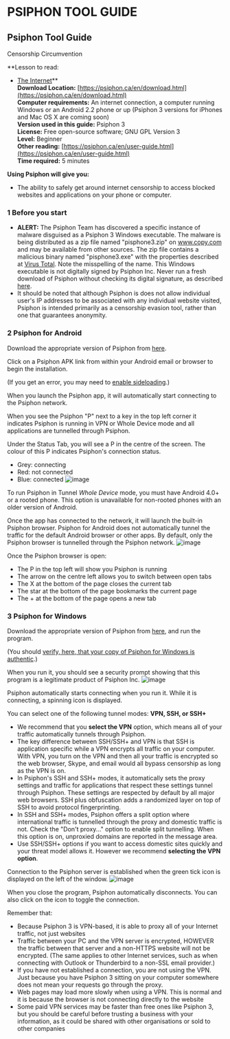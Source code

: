 [Title]: # ()
[Difficulty]: # (Beginner)
[Order]: # (0)

# PSIPHON TOOL GUIDE

## Psiphon Tool Guide   
Censorship Circumvention 

**Lesson to read:   
- [The Internet](umbrella://lesson/the-internet)**  
**Download Location:** [https://psiphon.ca/en/download.html](https://psiphon.ca/en/download.html)   
**Computer requirements:** An internet connection, a computer running Windows or an Android 2.2 phone or up (Psiphon 3 versions for iPhones and Mac OS X are coming soon)  
**Version used in this guide:** Psiphon 3  
**License:** Free open-source software; GNU GPL Version 3  
**Level:** Beginner  
**Other reading:** [https://psiphon.ca/en/user-guide.html](https://psiphon.ca/en/user-guide.html)  
**Time required:** 5 minutes

**Using Psiphon will give you:**  
- The ability to safely get around internet censorship to access blocked websites and applications on your phone or computer.

### 1 Before you start 

- **ALERT:** The Psiphon Team has discovered a specific instance of malware disguised as a Psiphon 3 Windows executable. The malware is being distributed as a zip file named "pisphone3.zip" on www.copy.com and may be available from other sources. The zip file contains a malicious binary named "pisphone3.exe" with the properties described at [Virus Total](https://www.virustotal.com/en/file/54201e181615c7eb18ee5a5ca3a0b7924cf3097ac5214fbee530741b6a6bc3da/analysis/1372262585/). Note the misspelling of the name. This Windows executable is not digitally signed by Psiphon Inc. Never run a fresh download of Psiphon without checking its digital signature, as described [here](https://psiphon.ca/en.html#is_my_psiphon_3_for_windows_authentic).  
- It should be noted that although Psiphon is does not allow individual user's IP addresses to be associated with any individual website visited, Psiphon is intended primarily as a censorship evasion tool, rather than one that guarantees anonymity.

### 2 Psiphon for Android

Download the appropriate version of Psiphon from [here](https://psiphon.ca/en/download.html). 

Click on a Psiphon APK link from within your Android email or browser to begin the installation. 

(If you get an error, you may need to [enable sideloading](https://psiphon.ca/en/faq.html#android-enable-sideloading).)

When you launch the Psiphon app, it will automatically start connecting to the Psiphon network.

When you see the Psiphon "P" next to a key in the top left corner it indicates Psiphon is running in VPN or Whole Device mode and all applications are tunnelled through Psiphon.

Under the Status Tab, you will see a P in the centre of the screen. The colour of this P indicates Psiphon's connection status.  
- Grey: connecting  
- Red: not connected  
- Blue: connected
![image](tool_psiphon1.png)

To run Psiphon in Tunnel _Whole Device_ mode, you must have Android 4.0+ or a rooted phone. This option is unavailable for non-rooted phones with an older version of Android.

Once the app has connected to the network, it will launch the built-in Psiphon browser. Psiphon for Android does not automatically tunnel the traffic for the default Android browser or other apps. By default, only the Psiphon browser is tunnelled through the Psiphon network.
![image](tool_psiphon2.png)

 Once the Psiphon browser is open:  
- The P in the top left will show you Psiphon is running  
- The arrow on the centre left allows you to switch between open tabs  
- The X at the bottom of the page closes the current tab  
- The star at the bottom of the page bookmarks the current page  
- The + at the bottom of the page opens a new tab

### 3 Psiphon for Windows

Download the appropriate version of Psiphon from [here](https://psiphon.ca/en/download.html), and run the program. 

(You should [verify, here, that your copy of Psiphon for Windows is authentic](https://psiphon.ca/en/faq.html#authentic-windows).)

When you run it, you should see a security prompt showing that this program is a legitimate product of Psiphon Inc.
![image](tool_psiphon3.png)

Psiphon automatically starts connecting when you run it. While it is connecting, a spinning icon is displayed. 

You can select one of the following tunnel modes: **VPN, SSH, or SSH+** 

- We recommend that you **select the VPN** option, which means all of your traffic automatically tunnels through Psiphon.  
- The key difference between SSH/SSH+ and VPN is that SSH is application specific while a VPN encrypts all traffic on your computer. With VPN, you turn on the VPN and then all your traffic is encrypted so the web browser, Skype, and email would all bypass censorship as long as the VPN is on.  
- In Psiphon's SSH and SSH+ modes, it automatically sets the proxy settings and traffic for applications that respect these settings tunnel through Psiphon. These settings are respected by default by all major web browsers. SSH plus obfuscation adds a randomized layer on top of SSH to avoid protocol fingerprinting.   
- In SSH and SSH+ modes, Psiphon offers a split option where international traffic is tunnelled through the proxy and domestic traffic is not. Check the "Don't proxy..." option to enable split tunnelling. When this option is on, unproxied domains are reported in the message area.   
- Use SSH/SSH+ options if you want to access domestic sites quickly and your threat model allows it. However we recommend **selecting the VPN option**.

Connection to the Psiphon server is established when the green tick icon is displayed on the left of the window. 
![image](tool_psiphon4.png)

When you close the program, Psiphon automatically disconnects. You can also click on the icon to toggle the connection.

Remember that:  
- Because Psiphon 3 is VPN-based, it is able to proxy all of your Internet traffic, not just websites  
- Traffic between your PC and the VPN server is encrypted, HOWEVER the traffic between that server and a non-HTTPS website will not be encrypted. (The same applies to other Internet services, such as when connecting with Outlook or Thunderbird to a non-SSL email provider.)  
- If you have not established a connection, you are not using the VPN. Just because you have Psiphon 3 sitting on your computer somewhere does not mean your requests go through the proxy.  
- Web pages may load more slowly when using a VPN. This is normal and it is because the browser is not connecting directly to the website  
- Some paid VPN services may be faster than free ones like Psiphon 3, but you should be careful before trusting a business with your information, as it could be shared with other organisations or sold to other companies